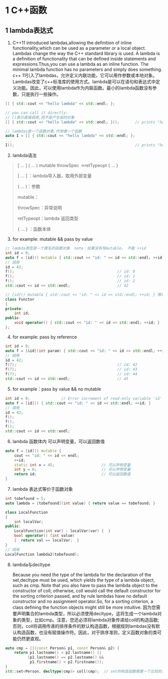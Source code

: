 # 1 C++函数

## 1 lambda表达式

1. C++11 introduced lambdas,allowing the definition of inline functionality,which can be used as a parameter or a local object. Lambdas change the way the C++ standard library is used.  A lambda is a definition of functionality that can be defined inside statements and expressions.Thus,you can use a lambda as an inline function. The minimal lambda function has no parameters and simply does something.   c++ 11引入了lambdas，允许定义内联功能，它可以用作参数或本地对象。Lambdas改变了c++标准库的使用方式。lambda是可以在语句和表达式中定义功能。因此，可以使用lambda作为内联函数。最小的lambda函数没有参数，只是执行一些操作。

```c++
[] { std::cout << "hello lambda" << std::endl; };

// you can call it directly:
// ()表示直接调用,而不是产生临时对象
[] { std::cout << "hello lambda" << std::endl; }();       // prints "hello lambda"

// lambdas是一个函数对象,作用像一个函数
auto I = [] { std::cout << "hello lambda" << std::endl; };
...
I();                                                      // prints "hello lambda"
```

2. lambda语法

> [ ... ] ( ... ) mutable   throwSpec ->retTypeopt { ... }  
>
> [ ... ] ：lambda导入器，取用外部变量
>
> ( ... )：参数
>
> mutable：
>
> throwSpec：异常说明
>
> retTypeopt：lambda 返回类型
>
> { ... }  ：函数本体

3. for example: mutable && pass by value 

```c++
// lambda类型是一个匿名的函数对象  note：如果没有写mutable， 不能 ++id
int id = 0;
auto f = [id]() mutable { std::cout << "id: " << id << std::endl; ++id; } // OK
// 调用
id = 42;
f();                                              // id: 0
f();                                              // id: 1
f();                                              // id: 2
std::cout << id << std::endl;                     // 42
```

```c++
// [id]() mutable { std::cout << "id: " << id << std::endl; ++id; } 等同于
class Functor
{
private:
    int id;
public:
    void operator() { std::cout << "id: " << id << std::endl; ++id; }
};
```

4. for example:  pass by reference

```c++
int id = 0;
auto f = [&id](int param) { std::cout << "id: " << id << std::endl; ++id; ++param; }
// 调用
id = 42;
f(7);                                             // id: 42
f(7);                                             // id: 43
f(7);                                             // id: 44
std::cout << id << std::endl;                     // 45
```

5. for example：pass by value && no mutable

```c++
int id = 0;              // Error increment of read-only variable 'id'
auto f = [id]() { std::cout << "id: " << id << std::endl; ++id; }
// 调用
id = 42;
f();
f();
f();    
std::cout << id << std::endl;
```

6. lambda 函数体内 可以声明变量，可以返回数值

```c++
auto f = [id]() mutable {
    cout << "id: " << id << endl;
    ++id;
    static int x = 45;                     // 可以声明变量
    int y = 6;                             // 可以声明变量
    return id;                             // 可以返回数值
}
```

7. lambda 表达式等价于函数对象

```c++
int tobefound = 5;
auto lambda = [tobefound](int value) { return value == tobefound; }
```

```c++
class LocalFunction
{
    int localVar;
public:
    LocalFunction(int var) : localVar(var) {  }
    bool operator() (int value)
    {  return val == localVar;  }
}
// 调用
LocalFunction lambda2(tobefound);
```

8. lambda与decltype 

   Because you need the type of the lambda for the declaration of the set,decltype must be used, which yields the type of a lambda object, such as cmp. Note that you also have to pass the lambda object to the constructor of coll; otherwise, coll would call the default constructor for the sorting criterion passed, and by rule lambdas have no default constructor and no assignment operator.So, for a sorting criterion, a class defining the function objects might still be more intuitive.  因为您需要声明集合的lambda类型，所以必须使用decltype，这将生成一个lambda对象的类型，比如cmp。注意，您还必须将lambda对象传递给coll的构造函数;否则，coll将调用传递的排序条件的默认构造函数，根据规则lambdas没有默认构造函数，也没有赋值操作符。因此，对于排序准则，定义函数对象的类可能仍然更直观。 

```c++
auto cmp = [](const Person& p1, const Person& p2) {
    return p1.lastname() < p2.lastname() ||
          (p1.lastname() == p2.lastname() && 
           p1.firstname() < p2.firstname());
}
std::set<Person, decltype(cmp)> coll(cmp);  // set的构造函数需要一个比较的准则
```

